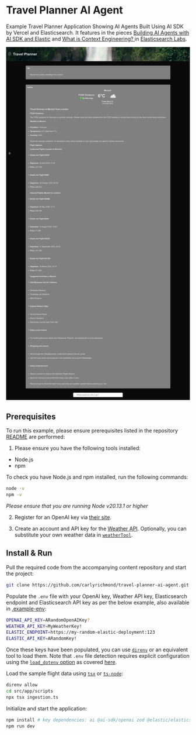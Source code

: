 # Travel Planner AI Agent

Example Travel Planner Application Showing AI Agents Built Using AI SDK by Vercel and Elasticsearch. It features in the pieces [Building AI Agents with AI SDK and Elastic](https://www.elastic.co/search-labs/blog/ai-agents-ai-sdk-elasticsearch) and [What is Context Engineering?
](https://www.elastic.co/search-labs/blog/context-engineering-overview) in [Elasticsearch Labs](https://www.elastic.co/search-labs/).

![Travel Planner Screenshot](./screenshots/travel-planner-full.png)

## Prerequisites

To run this example, please ensure prerequisites listed in the repository [README](https://github.com/carlyrichmond/travel-planner-ai-agent) are performed:

1. Please ensure you have the following tools installed:
- Node.js
- npm

To check you have Node.js and npm installed, run the following commands:

```zsh
node -v
npm -v
```

*Please ensure that you are running Node v20.13.1 or higher*

2. Register for an OpenAI key via [their site](https://chatgpt.com/).

3. Create an account and API key for the [Weather API](https://www.weatherapi.com/). Optionally, you can substitute your own weather data in [`weatherTool`](./src/app/ai/weather.tool.ts).

## Install & Run

Pull the required code from the accompanying content repository and start the project:

```zsh
git clone https://github.com/carlyrichmond/travel-planner-ai-agent.git
```

Populate the `.env` file with your OpenAI key, Weather API key, Elasticsearch endpoint and Elasticsearch API key as per the below example, also available in [.example-env](.example-env):

```zsh
OPENAI_API_KEY=ARandomOpenAIKey?
WEATHER_API_KEY=MyWeatherKey!
ELASTIC_ENDPOINT=https://my-random-elastic-deployment:123
ELASTIC_API_KEY=ARandomKey!
```

Once these keys have been populated, you can use [`direnv`](https://direnv.net/) or an equivalent tool to load them. Note that `.env` file detection requires explicit configuration using the [`load_dotenv` option](https://direnv.net/man/direnv.toml.1.html#codeloaddotenvcode) as covered [here](https://dev.to/charlesloder/tidbit-get-direnv-to-use-env-5fkn).

Load the sample flight data using [`tsx`](https://www.npmjs.com/package/tsx) or [`ts-node`](https://www.npmjs.com/package/ts-node):

```zsh
direnv allow
cd src/app/scripts
npx tsx ingestion.ts
```

Initialize and start the application:

```zsh
npm install # key dependencies: ai @ai-sdk/openai zod @elastic/elasticsearch
npm run dev
```
